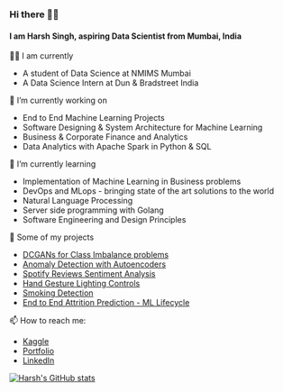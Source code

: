 ### Hi there ✌🏻
#### I am Harsh Singh, aspiring Data Scientist from Mumbai, India

👨‍💻 I am currently
* A student of Data Science at NMIMS Mumbai
* A Data Science Intern at Dun & Bradstreet India

🔭 I’m currently working on
* End to End Machine Learning Projects
* Software Designing & System Architecture for Machine Learning
* Business & Corporate Finance and Analytics
* Data Analytics with Apache Spark in Python & SQL

🌱 I’m currently learning
* Implementation of Machine Learning in Business problems
* DevOps and MLops - bringing state of the art solutions to the world
* Natural Language Processing 
* Server side programming with Golang
* Software Engineering and Design Principles

📖 Some of my projects
* <a href="https://github.com/AarnoStormborn/GenerativeAdversarialNetwork">DCGANs for Class Imbalance problems</a>
* <a href="https://github.com/AarnoStormborn/anomaly-detection-with-autoencoder">Anomaly Detection with Autoencoders</a>
* <a href="https://github.com/AarnoStormborn/spotifysentimentanalysis">Spotify Reviews Sentiment Analysis</a>
* <a href="https://github.com/AarnoStormborn/Gesture-Lights">Hand Gesture Lighting Controls</a>
* <a href="https://github.com/AarnoStormborn/Smoking-Detection">Smoking Detection</a>
* <a href="https://github.com/AarnoStormborn/Attrition-Prediction">End to End Attrition Prediction - ML Lifecycle</a>

📫 How to reach me:
* <a href="https://www.kaggle.com/harshsingh2209">Kaggle</a>
* <a href="https://www.harshsingh.tech/">Portfolio</a>
* <a href="https://www.linkedin.com/in/harsh-singh-4428241b4/">LinkedIn</a>

[![Harsh's GitHub stats](https://github-readme-stats.vercel.app/api?username=AarnoStormborn&theme=radical)](https://github.com/AarnoStormborn/github-readme-stats)
